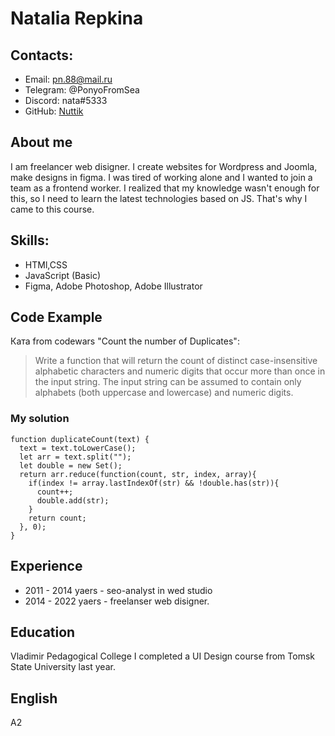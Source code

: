 # Natalia Repkina #

## Contacts: ##

* Email: pn.88@mail.ru
* Telegram: @PonyoFromSea
* Discord: nata#5333
* GitHub: [Nuttik](https://github.com/Nuttik  "ГитХаб")

## About me ##

I am freelancer web disigner. I create websites for Wordpress and Joomla, make designs in figma.
I was tired of working alone and I wanted to join a team as a frontend worker. I realized that my knowledge wasn't enough for this, so I need to learn the latest technologies based on JS. 
That's why I came to this course.

## Skills: ##
* HTMl,CSS
* JavaScript (Basic)
* Figma, Adobe Photoshop, Adobe Illustrator

## Code Example ##

Ката from codewars "Count the number of Duplicates": 

> Write a function that will return the count of distinct case-insensitive alphabetic characters and numeric digits that occur more than once in the input string. The input string can be assumed to contain only alphabets (both uppercase and lowercase) and numeric digits.

### My solution

    function duplicateCount(text) {
      text = text.toLowerCase();
      let arr = text.split("");  
      let double = new Set();
      return arr.reduce(function(count, str, index, array){
        if(index != array.lastIndexOf(str) && !double.has(str)){
          count++;  
          double.add(str);
        }     
        return count; 
      }, 0); 
    }

## Experience ##

* 2011 - 2014 yaers - seo-analyst in wed studio
* 2014 - 2022 yaers - freelanser web disigner. 

## Education ##

Vladimir Pedagogical College
I completed a UI Design course from Tomsk State University last year.

## English ##

A2
